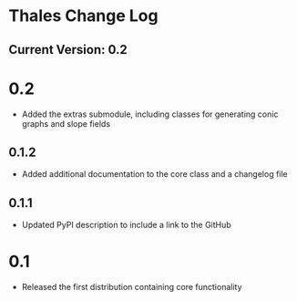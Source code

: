 # Thales Change Log 

## Current Version: 0.2 

# 0.2 
* Added the extras submodule, including classes for generating conic graphs and slope fields 

## 0.1.2 
* Added additional documentation to the core class and a changelog file 

## 0.1.1 
* Updated PyPI description to include a link to the GitHub 

# 0.1 
* Released the first distribution containing core functionality 